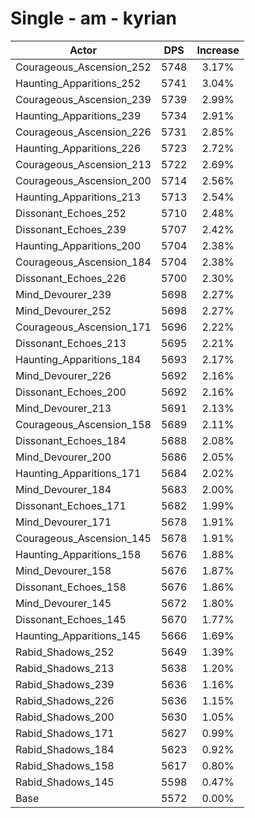 # Single - am - kyrian
| Actor | DPS | Increase |
|---|:---:|:---:|
|Courageous_Ascension_252|5748|3.17%|
|Haunting_Apparitions_252|5741|3.04%|
|Courageous_Ascension_239|5739|2.99%|
|Haunting_Apparitions_239|5734|2.91%|
|Courageous_Ascension_226|5731|2.85%|
|Haunting_Apparitions_226|5723|2.72%|
|Courageous_Ascension_213|5722|2.69%|
|Courageous_Ascension_200|5714|2.56%|
|Haunting_Apparitions_213|5713|2.54%|
|Dissonant_Echoes_252|5710|2.48%|
|Dissonant_Echoes_239|5707|2.42%|
|Haunting_Apparitions_200|5704|2.38%|
|Courageous_Ascension_184|5704|2.38%|
|Dissonant_Echoes_226|5700|2.30%|
|Mind_Devourer_239|5698|2.27%|
|Mind_Devourer_252|5698|2.27%|
|Courageous_Ascension_171|5696|2.22%|
|Dissonant_Echoes_213|5695|2.21%|
|Haunting_Apparitions_184|5693|2.17%|
|Mind_Devourer_226|5692|2.16%|
|Dissonant_Echoes_200|5692|2.16%|
|Mind_Devourer_213|5691|2.13%|
|Courageous_Ascension_158|5689|2.11%|
|Dissonant_Echoes_184|5688|2.08%|
|Mind_Devourer_200|5686|2.05%|
|Haunting_Apparitions_171|5684|2.02%|
|Mind_Devourer_184|5683|2.00%|
|Dissonant_Echoes_171|5682|1.99%|
|Mind_Devourer_171|5678|1.91%|
|Courageous_Ascension_145|5678|1.91%|
|Haunting_Apparitions_158|5676|1.88%|
|Mind_Devourer_158|5676|1.87%|
|Dissonant_Echoes_158|5676|1.86%|
|Mind_Devourer_145|5672|1.80%|
|Dissonant_Echoes_145|5670|1.77%|
|Haunting_Apparitions_145|5666|1.69%|
|Rabid_Shadows_252|5649|1.39%|
|Rabid_Shadows_213|5638|1.20%|
|Rabid_Shadows_239|5636|1.16%|
|Rabid_Shadows_226|5636|1.15%|
|Rabid_Shadows_200|5630|1.05%|
|Rabid_Shadows_171|5627|0.99%|
|Rabid_Shadows_184|5623|0.92%|
|Rabid_Shadows_158|5617|0.80%|
|Rabid_Shadows_145|5598|0.47%|
|Base|5572|0.00%|
